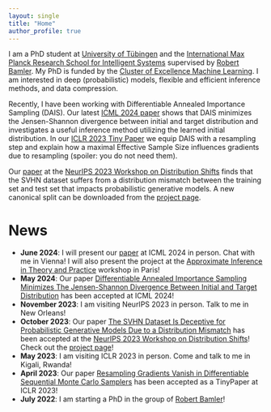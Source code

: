 ```yaml
---
layout: single
title: "Home"
author_profile: true
---
```


I am a PhD student at [University of Tübingen](https://uni-tuebingen.de/en) and the [International Max Planck Research School for Intelligent Systems](https://imprs.is.mpg.de) supervised by [Robert Bamler](https://robamler.github.io). 
My PhD is funded by the [Cluster of Excellence Machine Learning](https://uni-tuebingen.de/en/research/core-research/cluster-of-excellence-machine-learning/home/).
I am interested in deep (probabilistic) models, flexible and efficient inference methods, and data compression.

Recently, I have been working with Differentiable Annealed Importance Sampling (DAIS). Our latest [ICML 2024 paper](https://openreview.net/pdf?id=rvaN2P1rvC) shows that DAIS minimizes the Jensen-Shannon divergence between initial and target distribution and investigates a useful inference method utilizing the learned initial distribution.
In our [ICLR 2023 Tiny Paper](https://arxiv.org/abs/2304.14390) we equip DAIS with a resampling step and explain how a maximal Effective Sample Size influences gradients due to resampling (spoiler: you do not need them).

Our [paper](https://arxiv.org/abs/2312.02168) at the [NeurIPS 2023 Workshop on Distribution Shifts](https://sites.google.com/view/distshift2023) finds that the SVHN dataset suffers from a distribution mismatch between the training set and test set that impacts probabilistic generative models. A new canonical split can be downloaded from the [project page](/svhn-remix).

 
# News

- **June 2024**: I will present our [paper](https://openreview.net/pdf?id=rvaN2P1rvC) at ICML 2024 in person. Chat with me in Vienna! I will also present the project at the [Approximate Inference in Theory and Practice](https://sites.google.com/essec.edu/approximate-inference-conf/) workshop in Paris!
- **May 2024**: Our paper [Differentiable Annealed Importance Sampling Minimizes The Jensen-Shannon Divergence Between Initial and Target Distribution](https://openreview.net/pdf?id=rvaN2P1rvC) has been accepted at ICML 2024!
- **November 2023**: I am visiting NeurIPS 2023 in person. Talk to me in New Orleans!
- **October 2023**: Our paper [The SVHN Dataset Is Deceptive for Probabilistic Generative Models Due to a Distribution Mismatch](https://arxiv.org/abs/2312.02168) has been accepted at the [NeurIPS 2023 Workshop on Distribution Shifts](https://sites.google.com/view/distshift2023)! Check out the [project page](./svhn-remix)!
- **May 2023**: I am visiting ICLR 2023 in person. Come and talk to me in Kigali, Rwanda!
- **April 2023**: Our paper [Resampling Gradients Vanish in Differentiable Sequential Monte Carlo Samplers](https://arxiv.org/abs/2304.14390) has been accepted as a TinyPaper at ICLR 2023!
- **July 2022**: I am starting a PhD in the group of [Robert Bamler](https://robamler.github.io)!